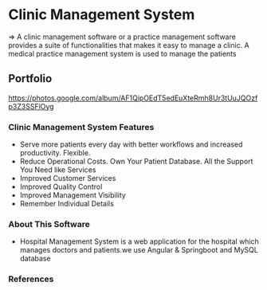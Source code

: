# Clinic Management System
=> A clinic management software or a practice management software provides a suite of functionalities that makes it easy to manage a clinic. A medical practice management system is used to manage the patients

## Portfolio
https://photos.google.com/album/AF1QipOEdT5edEuXteRmh8Ur3tUuJQOzfp3Z3SSFlOyg

### Clinic Management System Features
* Serve more patients every day with better workflows and increased productivity. Flexible.   
* Reduce Operational Costs. Own Your Patient Database. All the Support You Need like Services   
* Improved Customer Services   
* Improved Quality Control   
* Improved Management Visibility   
* Remember Individual Details    

### About This Software
* Hospital Management System is a web application for the hospital which manages doctors and patients.we use Angular & Springboot and MySQL database

### References
